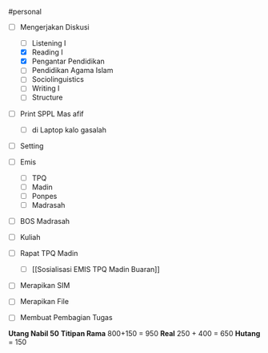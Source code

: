 #personal 

- [ ] Mengerjakan Diskusi
	- [ ] Listening I
	- [x] Reading I
	- [x] Pengantar Pendidikan
	- [ ] Pendidikan Agama Islam
	- [ ] Sociolinguistics
	- [ ] Writing I
	- [ ] Structure 
- [ ] Print SPPL Mas afif
	- [ ] di Laptop kalo gasalah
- [ ] Setting 


- [ ] Emis 
	- [ ] TPQ
	- [ ] Madin
	- [ ] Ponpes
	- [ ] Madrasah
- [ ] BOS Madrasah
- [ ] Kuliah
- [ ] Rapat TPQ Madin
	- [ ] [[Sosialisasi EMIS TPQ Madin Buaran]]
- [ ] Merapikan SIM
- [ ] Merapikan File
- [ ] Membuat Pembagian Tugas

**Utang Nabil 50**
**Titipan Rama** 
800+150 = 950
**Real**
250 + 400 = 650
**Hutang** = 150
